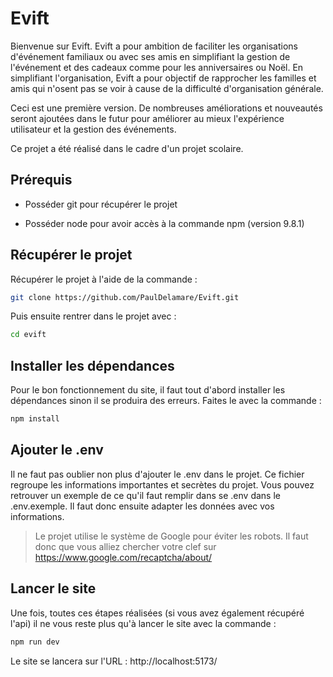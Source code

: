 # Evift

Bienvenue sur Evift. Evift a pour ambition de faciliter les organisations d'événement familiaux ou avec ses amis en simplifiant la gestion de l'événement et des cadeaux comme pour les anniversaires ou Noël. En simplifiant l'organisation, Evift a pour objectif de rapprocher les familles et amis qui n'osent pas se voir à cause de la difficulté d'organisation générale.

Ceci est une première version. De nombreuses améliorations et nouveautés seront ajoutées dans le futur pour améliorer au mieux l'expérience utilisateur et la gestion des événements.

Ce projet a été réalisé dans le cadre d'un projet scolaire.

## Prérequis

- Posséder git pour récupérer le projet

- Posséder node pour avoir accès à la commande npm (version 9.8.1)

## Récupérer le projet

Récupérer le projet à l'aide de la commande :

```bash
git clone https://github.com/PaulDelamare/Evift.git
```

Puis ensuite rentrer dans le projet avec :

```bash
cd evift
```

## Installer les dépendances

Pour le bon fonctionnement du site, il faut tout d'abord installer les dépendances sinon il se produira des erreurs. Faites le avec la commande :

```bash
npm install
```

## Ajouter le .env

Il ne faut pas oublier non plus d'ajouter le .env dans le projet. Ce fichier regroupe les informations importantes et secrètes du projet. Vous pouvez retrouver un exemple de ce qu'il faut remplir dans se .env dans le .env.exemple. Il faut donc ensuite adapter les données avec vos informations.

> Le projet utilise le système de Google pour éviter les robots. Il faut donc que vous alliez chercher votre clef sur https://www.google.com/recaptcha/about/

## Lancer le site

Une fois, toutes ces étapes réalisées (si vous avez également récupéré l'api) il ne vous reste plus qu'à lancer le site avec la commande :

```bash
npm run dev
```

Le site se lancera sur l'URL : http://localhost:5173/
